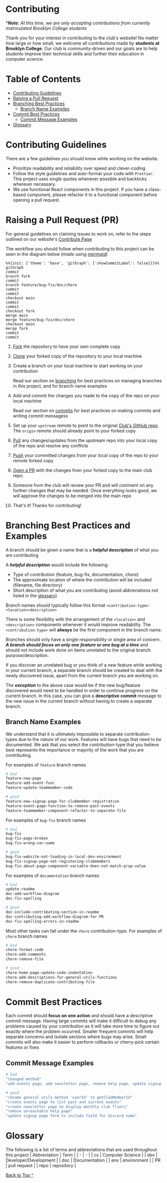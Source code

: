 # Contributing

**__Note__: At this time, we are only accepting contributions from currently matriculated Brooklyn College students*

Thank you for your interest in contributing to the club's website! No matter how large or how small, we welcome all contributions made by **students at Brooklyn College**. Our club is community-driven and our goals are to help students improve their technical skills and further their education in computer science.

# Table of Contents

- [Contributing Guidelines](#contributing-guidelines)
- [Raising a Pull Request](#raising-a-pull-request-pr)
- [Branching Best Practices](#branching-best-practices-and-examples)
  - [Branch Name Examples](#branch-name-examples)
- [Commit Best Practicex](#commit-best-practices)
  - [Commit Message Examples](#commit-message-examples)
- [Glossary](#glossary)

# Contributing Guidelines

There are a few guidelines you should know while working on the website.

- Prioritize readability and reliability over speed and clever-coding
- Follow the style guidelines and auto-format your code with `Prettier`. This project uses single quotes whenever possible and backticks wherever necessary.
- We use functional React components in this project. If you have a class-based component, please refactor it to a functional component before opening a pull request.

# Raising a Pull Request (PR)
For general guidelines on claiming issues to work on, refer to the steps outlined on our website's [Contribute Page](https://bccompsci.club/contribute)

The workflow you should follow when contributing to this project can be seen in the diagram below (*made using [mermaid](https://mermaid-js.github.io/mermaid/#/gitgraph?id=themes)*)

```mermaid
%%{init: {'theme': 'base', 'gitGraph': {'showCommitLabel': false}}}%%
gitGraph
commit
branch fork
commit
branch feature/bug-fix/doc/chore
commit
commit
checkout main
commit
commit
checkout fork
merge main
merge feature/bug-fix/doc/chore
checkout main
merge fork
commit
commit
```

1. [Fork](https://docs.github.com/en/get-started/quickstart/fork-a-repo) the repository to have your own complete copy
2. [Clone](https://docs.github.com/en/repositories/creating-and-managing-repositories/cloning-a-repository) your forked copy of the repository to your local machine
3. Create a branch on your local machine to start working on your contribution

   Read our section on [branching](#branching-best-practices-and-examples) for best practices on managing branches in this project, and for branch name examples

4. Add and commit the changes you made to the copy of the repo on your local machine

   Read our section on [commits](#commit-best-practices) for best practices on making commits and writing commit messagess

5. Set up your `upstream` remote to point to the original [Club's GitHub repo](https://github.com/bc-compsci-club/club-connect). The `origin` remote should already point to your forked copy
6. [Pull](https://www.atlassian.com/git/tutorials/git-forks-and-upstreams) any changes/updates from the upstream repo into your local copy of the repo and resolve any conflicts
7. [Push](https://github.com/git-guides/git-push) your committed changes from your local copy of the repo to your remote forked copy
8. [Open a PR](https://docs.github.com/en/pull-requests/collaborating-with-pull-requests/proposing-changes-to-your-work-with-pull-requests/creating-a-pull-request-from-a-fork) with the changes from your forked copy to the main club repo.
9. Someone from the club will review your PR and will comment on any further changes that may be needed. Once everything looks good, we will approve the changes to be merged into the main repo
10. That's it! Thanks for contributing!

# Branching Best Practices and Examples

A branch should be given a name that is a **helpful description** of what you are contributing

A **_helpful description_** would include the following:

- Type of contribution (feature, bug-fix, documentation, chore)
- The approximate location of where the contribution will be included (filename, file directory)
- Short description of what you are contributing (avoid abbreviations not listed in the [glossary](#glossary))

Branch names should typically follow this format `<contribution-type><location><description>`

There is some flexibility with the arrangement of the `<location>` and `<description>` components whenever it would improve readability. The `<contribution-type>` will **always** be the first component in the branch name.

Branches should only have a single responsibility or single area of concern. ***A branch should focus on only one feature or one bug at a time*** and should not include work done on items unrelated to the original branch purpose/description.

If you discover an unrelated bug or you think of a new feature while working in your current branch, a separate branch should be created to deal with the newly discovered issue, apart from the current branch you are working on.

The ***exception*** to the above case would be if the new bug/feature discovered would need to be handled in order to continue progress on the current branch. In this case, you can give a **descriptive commit** message to the new issue in the current branch without having to create a separate branch.

## Branch Name Examples

We understand that it is ultimately impossible to separate contribution-types due to the nature of our work. Features will have bugs that need to be documented. We ask that you select the contribution-type that you believe best represents the importance or majority of the work that you are contributing.

For examples of `feature` branch names

```bash
# bad
feature-new-page
feature-add-event-func
feature-update-teammember-code

# good
feature-new-signup-page-for-clubmember-registration
feature-event-page-function-to-remove-past-events
feature-teammember-component-refactor-to-separate-file
```

For examples of `bug-fix` branch names

```bash
# bad
bug-fix
bug-fix-page-broken
bug-fix-wrong-var-name

# good
bug-fix-website-not-loading-in-local-dev-environment
bug-fix-signup-page-not-registering-clubmembers
bug-fix-about-page-component-variable-does-not-match-prop-value
```

For examples of `documentation` branch names

```bash
# bad
update-readme
doc-add-workflow-diagram
doc-fix-spelling

# good 
doc-include-contributing-section-in-readme
doc-contributing-add-workflow-diagram-for-PR
doc-fix-spelling-errors-in-readme
```

Most other tasks can fall under the `chore` contribution-type. For examples of `chore` branch names

```bash
# bad
chore-format-code
chore-add-comments
chore-remove-file

# good
chore-home-page-update-code-indentation
chore-add-descriptions-for-general-utils-functions
chore-remove-duplicate-contributing-file
```

# Commit Best Practices

Each commit should **focus on one action** and should have a descriptive commit message. Having large commits will make it difficult to debug any problems caused by your contribution as it will take more time to figure out exactly where the problem occurred. Smaller frequent commits will help separate concerns and isolate sections where bugs may arise. Small commits will also make it easier to perform rollbacks or cherry-pick certain features or fixes

## Commit Message Examples

```bash
# bad
"changed method"
"add events page, add newsletter page, remove help page, update signup page"

# good
"rename general utils method 'userId' to getClubMemberId"
"create events page to list past and current events"
"create newsletter page to display monthly club fliers"
"remove unreachable help page"
"update signup page form to include field for discord name"
```

# Glossary

The following is a list of terms and abbreviations that are used throughout this project
| Abbreviation | Term |
| - | - |
| cs | Computer Science |
| dev | Developer/Development |
| doc | Documentation |
| env | environment |
| PR | pull request |
| repo | repository |

[Back to Top ^](#contributing)
